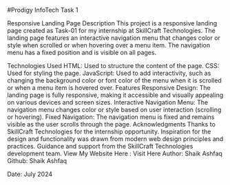 #Prodigy InfoTech Task 1

Responsive Landing Page
Description
This project is a responsive landing page created as Task-01 for my internship at SkillCraft Technologies. The landing page features an interactive navigation menu that changes color or style when scrolled or when hovering over a menu item. The navigation menu has a fixed position and is visible on all pages.

Technologies Used
HTML: Used to structure the content of the page.
CSS: Used for styling the page.
JavaScript: Used to add interactivity, such as changing the background color or font color of the menu when it is scrolled or when a menu item is hovered over.
Features
Responsive Design: The landing page is fully responsive, making it accessible and visually appealing on various devices and screen sizes.
Interactive Navigation Menu: The navigation menu changes color or style based on user interaction (scrolling or hovering).
Fixed Navigation: The navigation menu is fixed and remains visible as the user scrolls through the page.
Acknowledgments
Thanks to SkillCraft Technologies for the internship opportunity.
Inspiration for the design and functionality was drawn from modern web design principles and practices.
Guidance and support from the SkillCraft Technologies development team.
View My Website Here : Visit Here
Author: Shaik Ashfaq 
Github: Shaik Ashfaq

Date: July 2024
